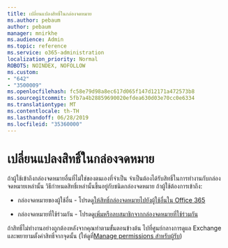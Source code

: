 ```yaml
---
title: เปลี่ยนแปลงสิทธิ์ในกล่องจดหมาย
ms.author: pebaum
author: pebaum
manager: mnirkhe
ms.audience: Admin
ms.topic: reference
ms.service: o365-administration
localization_priority: Normal
ROBOTS: NOINDEX, NOFOLLOW
ms.custom:
- "642"
- "3500009"
ms.openlocfilehash: fc58e79d98a8ec617d065f147d12171a472573b8
ms.sourcegitcommit: 5fb7a4b28859690020efdea630d03e70cc0e6334
ms.translationtype: MT
ms.contentlocale: th-TH
ms.lasthandoff: 06/28/2019
ms.locfileid: "35360000"
---
```

# <a name="changing-permissions-on-a-mailbox"></a>เปลี่ยนแปลงสิทธิ์ในกล่องจดหมาย

ถ้าผู้ใช้เข้าถึงกล่องจดหมายอื่นที่ไม่ใช่ของตนเองที่จำเป็น จำเป็นต้องได้รับสิทธิ์ในการทำงานกับกล่องจดหมายเหล่านั้น วิธีกำหนดสิทธิ์เหล่านั้นขึ้นอยู่กับชนิดกล่องจดหมาย ถ้าผู้ใช้ต้องการเข้าถึง:
  
- กล่องจดหมายของผู้ใช้อื่น - โปรดดู[ให้สิทธิ์กล่องจดหมายไปยังผู้ใช้อื่นใน Office 365](https://support.office.com/article/give-mailbox-permissions-to-another-user-in-office-365-admin-help-1dbcf12f-a9de-4d1d-b0b3-a227f8a736d8)
    
- กล่องจดหมายที่ใช้ร่วมกัน - โปรดดู[เพิ่มหรือลบสมาชิกจากกล่องจดหมายที่ใช้ร่วมกัน](https://support.office.com/article/add-or-remove-members-from-a-shared-mailbox-a1cd0ae0-216c-4dc1-8171-bfacfbd4c1a7)
    
ถ้าสิทธิ์ไม่ทำงานอย่างถูกต้องหลังจากคุณทำตามขั้นตอนข้างต้น ไปที่ศูนย์กลางการดูแล Exchange และพยายามตั้งค่าสิทธิ์จากจุดนั้น (ให้ดูที่[Manage permissions สำหรับผู้รับ](https://technet.microsoft.com/library/jj919240%28v=exchg.150%29.aspx))
  

